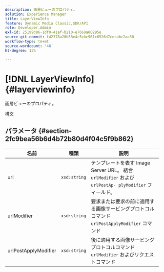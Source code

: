 ```yaml
---
description: 画層ビューのプロパティ。
solution: Experience Manager
title: LayerViewInfo
feature: Dynamic Media Classic,SDK/API
role: Developer,Admin
exl-id: 25199c86-1df0-41af-b210-e7668a60295e
source-git-commit: f42378a20b58e4c5ebc961c6526d7cecabc2ae38
workflow-type: tm+mt
source-wordcount: '46'
ht-degree: 13%

---
```


# [!DNL LayerViewInfo]{#layerviewinfo}

画層ビューのプロパティ。

構文

## パラメータ {#section-2fc9bea56b6d4b72b80d4f04c5f9b862}

| 名前 | 種類 | 説明 |
|---|---|---|
| url | `xsd:string` | テンプレートを表す Image Server URL。 結合 `urlModifier` および `urlPostAp- plyModifier` フィールド。 |
| urlModifier | `xsd:string` | 要求または要求の前に適用する画像サービングプロトコルコマンド `urlPostApplyModifier` コマンド |
| urlPostApplyModifier | `xsd:string` | 後に適用する画像サービングプロトコルコマンド `urlModifier` およびリクエストコマンド |

